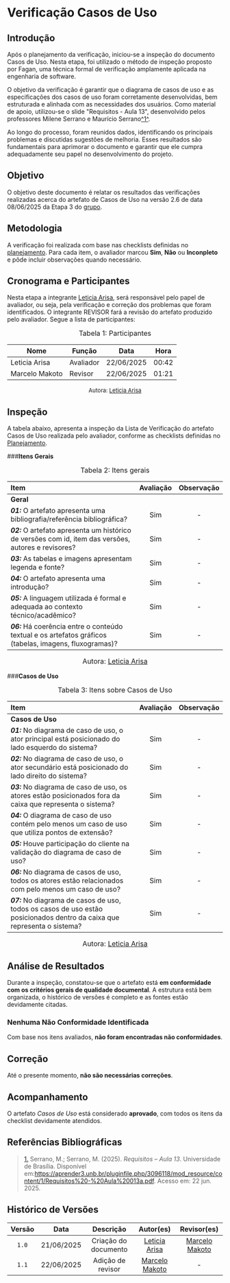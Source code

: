 # Verificação Casos de Uso

## Introdução

Após o planejamento da verificação, iniciou-se a inspeção do documento Casos de Uso. Nesta etapa, foi utilizado o método de inspeção proposto por Fagan, uma técnica formal de verificação amplamente aplicada na engenharia de software.

O objetivo da verificação é garantir que o diagrama de casos de uso e as especificações dos casos de uso foram corretamente desenvolvidas, bem estruturada e alinhada com as necessidades dos usuários. Como material de apoio, utilizou-se o slide "Requisitos - Aula 13", desenvolvido pelos professores Milene Serrano e Maurício Serrano</i><a id="anchor_1" href="#REF1">^1^</a>.

Ao longo do processo, foram reunidos dados, identificando os principais problemas e discutidas sugestões de melhoria. Esses resultados são fundamentais para aprimorar o documento e garantir que ele cumpra adequadamente seu papel no desenvolvimento do projeto.

## Objetivo

O objetivo deste documento é relatar os resultados das verificações realizadas acerca do artefato de Casos de Uso na versão 2.6 de data 08/06/2025 da Etapa 3 do [grupo](https://github.com/Requisitos-de-Software/2025.1-FGTS).

## Metodologia

A verificação foi realizada com base nas checklists definidas no [planejamento](https://requisitos-de-software.github.io/2025.1-FGTS/Verificacao/Grupo/Entrega-3/planejamento-verificacao-entrega-3/). Para cada item, o avaliador marcou **Sim**, **Não** ou **Inconpleto** e pôde incluir observações quando necessário.

## Cronograma e Participantes

Nesta etapa a integrante [Leticia Arisa](https://github.com/Leticia-Arisa-K-Higa), será responsável pelo papel de avaliador, ou seja, pela verificação e correção dos problemas que foram identificados. O integrante REVISOR fará a revisão do artefato produzido pelo avaliador. Segue a lista de participantes:

<font size="3"><p style="text-align: center">Tabela 1: Participantes</p></font>

<div align="center">

<table>
  <thead>
    <tr>
      <th>Nome</th>
      <th>Função</th>
      <th>Data</th>
      <th>Hora</th>
    </tr>
  </thead>
  <tbody>
    <tr>
      <td> Leticia Arisa </td>
      <td> Avaliador </td>
      <td> 22/06/2025 </td>
      <td> 00:42 </td>
    </tr>
    <tr>
      <td> Marcelo Makoto </td>
      <td> Revisor </td>
      <td> 22/06/2025 </td>
      <td> 01:21 </td>
    </tr>
  </tbody>
</table>

</div>


<font size="2"><p style="text-align: center">Autora: [Leticia Arisa](https://github.com/Leticia-Arisa-K-Higa) </p></font>

## Inspeção

A tabela abaixo, apresenta a inspeção da Lista de Verificação do artefato Casos de Uso realizada pelo avaliador, conforme as checklists definidas no [Planejamento](https://requisitos-de-software.github.io/2025.1-FGTS/Verificacao/Grupo/Entrega-3/planejamento-verificacao-entrega-3/).

###**Itens Gerais**

<font size="3"><p style="text-align: center">Tabela 2: Itens gerais</p></font>

| Item | Avaliação | Observação |
| :---- | :---: | :---: |
| **Geral** |
| ***01:*** O artefato apresenta uma bibliografia/referência bibliográfica? | Sim | - |
| ***02:*** O artefato apresenta um histórico de versões com id, item das versões, autores e revisores? | Sim | - |
| ***03:*** As tabelas e imagens apresentam legenda e fonte? | Sim | - |
| ***04:*** O artefato apresenta uma introdução? | Sim | - |
| ***05:*** A linguagem utilizada é formal e adequada ao contexto técnico/acadêmico? | Sim | - |
| ***06:*** Há coerência entre o conteúdo textual e os artefatos gráficos (tabelas, imagens, fluxogramas)? | Sim | - |

<font size="3"><p style="text-align: center">Autora: 
    <a href="https://github.com/Leticia-Arisa-K-Higa">Leticia Arisa</a>
</p></font>


###**Casos de Uso**

<font size="3"><p style="text-align: center">Tabela 3: Itens sobre Casos de Uso</p></font>

| Item | Avaliação | Observação |
| :---- | :---: | :---: |
| **Casos de Uso** |
| ***01:*** No diagrama de caso de uso, o ator principal está posicionado do lado esquerdo do sistema? | Sim | - |
| ***02:*** No diagrama de caso de uso, o ator secundário está posicionado do lado direito do sistema? | Sim | - |
| ***03:*** No diagrama de caso de uso, os atores estão posicionados fora da caixa que representa o sistema? | Sim | - |
| ***04:*** O diagrama de caso de uso contém pelo menos um caso de uso que utiliza pontos de extensão? | Sim | - |
| ***05:*** Houve participação do cliente na validação do diagrama de caso de uso? | Sim | - |
| ***06:*** No diagrama de casos de uso, todos os atores estão relacionados com pelo menos um caso de uso? | Sim | - |
| ***07:*** No diagrama de casos de uso, todos os casos de uso estão posicionados dentro da caixa que representa o sistema? | Sim | - |

<font size="3"><p style="text-align: center">Autora: 
    <a href="https://github.com/Leticia-Arisa-K-Higa">Leticia Arisa</a>
</p></font>

## Análise de Resultados

Durante a inspeção, constatou-se que o artefato está **em conformidade com os critérios gerais de qualidade documental**. A estrutura está bem organizada, o histórico de versões é completo e as fontes estão devidamente citadas.

### Nenhuma Não Conformidade Identificada

Com base nos itens avaliados, **não foram encontradas não conformidades**.

## Correção

Até o presente momento, **não são necessárias correções**.

## Acompanhamento

O artefato *Casos de Uso* está considerado **aprovado**, com todos os itens da checklist devidamente atendidos.


## Referências Bibliográficas

> <a id="REF1" href="#anchor_1">1.</a> Serrano, M.; Serrano, M. (2025). *Requisitos – Aula 13*. Universidade de Brasília. Disponível em:<https://aprender3.unb.br/pluginfile.php/3096118/mod_resource/content/1/Requisitos%20-%20Aula%20013a.pdf>. Acesso em: 22 jun. 2025.

## Histórico de Versões 

| Versão | Data | Descrição | Autor(es) | Revisor(es) |
| :-: | :-: | :-: | :-: | :-: |
| `1.0` | 21/06/2025 | Criação do documento | [Leticia Arisa](https://github.com/Leticia-Arisa-K-Higa) | [Marcelo Makoto](https://github.com/MM4k) |
| `1.1` | 22/06/2025 | Adição de revisor | [Marcelo Makoto](https://github.com/MM4k) | - |